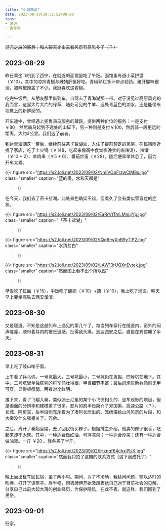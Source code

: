 ```yaml
---
title: "小逛西北"
date: 2023-08-30T10:32:52+08:00
tags: 
- 游记
- 食与物

---
```




~~逛完之后的感想：和人聊天比出去看风景有意思多了（？）~~

## 2023-08-29

昨日乘坐飞机到了西宁，在就近的面馆里吃了午饭。面馆里有道小菜拼盘（￥10），其中的凉拌青椒与辣猪肝挺好吃。青椒熟烂多汁带点韧劲。猪肝腥味很淡，被辣椒掩盖了不少。我挺喜欢这青椒。

吃完午饭后，从朋友那里借到车，自驾去了青海湖那一带。对于没见过高原风光的我而言，这里大片大片的绿草、随处可见的牛羊、远处青蓝色的湖水，还是能带来视觉上的新鲜感的。


开车途中，曾经遇上兜售骑马服务的藏民，提供两种价位的服务：一是支付￥80，然后骑马起到不远处的山脚下，另一种则是支付￥100，然后骑一段更远的距离，大约3公里。我们选了前者。

到达青海湖这一带后，继续前往茶卡盐湖处，入住了提前预定的民宿。在民宿附近找了家店，吃了土火锅（￥148，吃起来像高中食堂夜晚卖的麻辣烫）、辣馕（￥10 * 2）、羊肉串（￥5 * 6）、番茄炒蛋（￥28）。随后便早早休息了，因为开车太累。

{{< figure
  src="https://s2.loli.net/2023/09/02/NmiVOqFrzwClM8s.jpg"
  class="smaller"
  caption="蓝的很，水和天都是"

>}}

在今天，我们去了茶卡盐湖。此处景色确实不错，但看久了会有类似雪盲症的症状。

{{< figure
  src="https://s2.loli.net/2023/09/02/EaRrVtTmLMnujYp.jpg"
  class="smaller"
  caption="「茶卡盐湖」"

>}}

{{< figure
  src="https://s2.loli.net/2023/09/02/tQq6rwXnB9yTIP2.jpg"
  class="smaller"
  caption="水清盐白"

>}}



{{< figure
  src="https://s2.loli.net/2023/09/02/LAW13rUQXnEvtek.jpg"
  class="smaller"
  caption="然而图上看不出个所以然"

>}}



早饭吃了拉面（￥15），中饭吃了酸奶（￥10）+馕（￥10），晚上吃了泡面。明天早上要坐高铁去西安溜溜。



## 2023-08-30

又是隧道。不知是这趟列车上遇见的第几个了。每当列车穿行在隧道内，窗外的闷声隆隆，顺带着耳内的被压迫感，扯得我头痛。到达西安之后，直接在宾馆睡了半天。



## 2023-08-31

早上吃了岐山哨子面。



上午看了兵马俑。一号坑最大，三号坑最小，二号坑仍在发掘，四号坑在地下。其中，二号坑里单独陈列的将军俑壮得很，甲胄细节丰富；最后的炮灰新兵俑则无甲可穿，显得极瘦弱。两者对比鲜明。



接下来，看了飞越大秦，类似迪士尼里的某个小飞侠相关的、坐车观影的项目，但是画面的分辨率和建模差了很多。影片的前半段简介了郑国渠、高速公路（？）、长城、阿房宫，后半段则充斥着为了凑时长而出的、笼统描绘山河风景的片段，和大秦没什么强相关了。冗余。



之后，离开了秦始皇陵，去了回民街买辣子。根据摊主介绍，他卖的辣子很香，吃起来却不太辣。其中，一种适合做红油，可拌凉菜；一种适合炒菜；还有一种适合做油泼。一斤 ￥20 。我各买了半斤。



{{< figure
  src="https://s2.loli.net/2023/09/02/iHknqf64chxjPUK.jpg"
  class="smaller"
  caption="然而我只拍了这摊的联系方式（这下我成托了）"

>}}





晚上坐出租车回民宿，坐了两小时。期间，为了不冷场，我猛问问题，辅以适时的吹捧，打开了话匣子。后半程，司机师傅开始激昂表达自己对于目前社会的见解，分享自己此前大起大落的创业经历，为保护隐私，在此不表。就这样，我们回到了民俗。



## 2023-09-01

归家。

